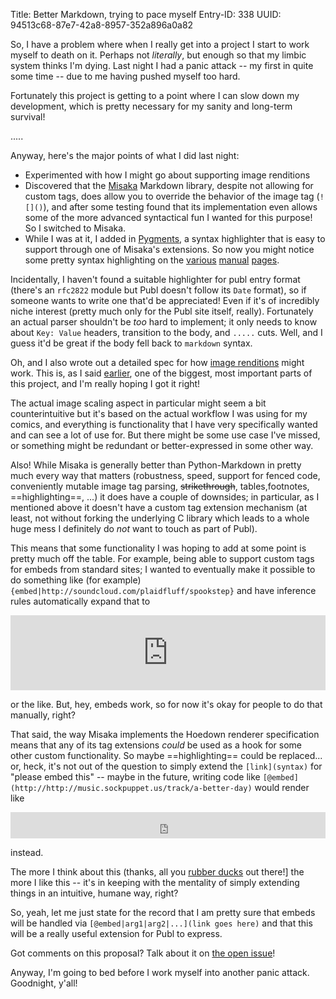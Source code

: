 Title: Better Markdown, trying to pace myself
Entry-ID: 338
UUID: 94513c68-87e7-42a8-8957-352a896a0a82

So, I have a problem where when I really get into a project I start to work
myself to death on it. Perhaps not *literally*, but enough so that my limbic
system thinks I'm dying. Last night I had a panic attack -- my first in quite
some time -- due to me having pushed myself too hard.

Fortunately this project is getting to a point where I can slow down my
development, which is pretty necessary for my sanity and long-term survival!

.....

Anyway, here's the major points of what I did last night:

* Experimented with how I might go about supporting image renditions
* Discovered that the [Misaka](http://misaka.61924.nl) Markdown library,
    despite not allowing for custom tags, does allow you to override the behavior
    of the image tag (`![]()`), and after some testing found that its
    implementation even allows some of the more advanced syntactical fun I wanted
    for this purpose! So I switched to Misaka.
* While I was at it, I added in [Pygments](http://pygments.org), a syntax
    highlighter that is easy to support through one of Misaka's extensions.
    So now you might notice some pretty syntax highlighting on the
    [various](/entry-format) [manual](/template-format) [pages](/image-renditions).

Incidentally, I haven't found a suitable highlighter for publ entry format
(there's an `rfc2822` module but Publ doesn't follow its `Date` format),
so if someone wants to write one that'd be appreciated! Even if it's of
incredibly niche interest (pretty much only for the Publ site itself,
really). Fortunately an actual parser shouldn't be *too* hard to implement;
it only needs to know about `Key: Value` headers, transition to the body, and
`.....` cuts. Well, and I guess it'd be great if the body fell back to `markdown`
syntax.

Oh, and I also wrote out a detailed spec for how [image renditions](/image-renditions)
might work. This is, as I said [earlier](325), one of the biggest, most
important parts of this project, and I'm really hoping I got it right!

The actual image scaling aspect in particular might seem a bit counterintuitive
but it's based on the actual workflow I was using for my comics, and everything
is functionality that I have very specifically wanted and can see a lot of
use for. But there might be some use case I've missed, or something might be
redundant or better-expressed in some other way.

Also! While Misaka is generally better than Python-Markdown in pretty much
every way that matters (robustness, speed, support for fenced code, conveniently
mutable image tag parsing, ~~strikethrough~~, tables,footnotes, ==highlighting==,
...) it does have a
couple of downsides; in particular,
as I mentioned above it doesn't have a custom tag extension mechanism (at least,
not without forking the underlying C library which leads to a whole huge mess I
definitely do *not* want to touch as part of Publ).

This means that some
functionality I was hoping to add at some point is pretty much off the table.
For example, being able to support custom tags for embeds from standard sites;
I wanted to eventually make it possible to do something like (for example)
`{embed|http://soundcloud.com/plaidfluff/spookstep}` and have inference rules
automatically expand that to

<iframe width="100%" height="120" scrolling="no" frameborder="no" allow="autoplay" src="https://w.soundcloud.com/player/?url=https%3A//api.soundcloud.com/tracks/229594286&color=%23ff5500&auto_play=false&hide_related=false&show_comments=true&show_user=true&show_reposts=false&show_teaser=true&visual=true"></iframe>

or the like. But, hey, embeds work, so for now it's okay for people to
do that manually, right?

That said, the way Misaka implements the Hoedown renderer specification means
that any of its tag extensions *could* be used as a hook for some other custom
functionality. So maybe ==highlighting== could be replaced... or, heck, it's not
out of the question to simply extend the `[link](syntax)` for "please embed this" --
maybe in the future, writing code like `[@embed](http://http://music.sockpuppet.us/track/a-better-day)`
would render like

<iframe style="border: 0; width: 100%; height: 42px;" src="http://bandcamp.com/EmbeddedPlayer/album=1413796988/size=small/bgcol=ffffff/linkcol=0687f5/track=436704743/transparent=true/" seamless><a href="http://music.sockpuppet.us/album/novembeat-2017">Novembeat 2017 by Sockpuppet</a></iframe>

instead.

The more I think about this (thanks, all you
[rubber ducks](https://en.wikipedia.org/wiki/Rubber_duck_debugging) out there!]
the more I like this -- it's in keeping with the mentality of simply extending things in an
intuitive, humane way, right?

So, yeah, let me just state for the record that I am pretty sure that embeds
will be handled via `[@embed|arg1|arg2|...](link goes here)` and that this will
be a really useful extension for Publ to express.

Got comments on this proposal? Talk about it on [the open issue](https://github.com/fluffy-critter/Publ/issues/26)!

Anyway, I'm going to bed before I work myself into another panic attack. Goodnight, y'all!

